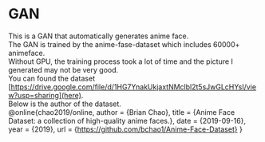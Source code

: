 # GAN
This is a GAN that automatically generates anime face.  
The GAN is trained by the anime-fase-dataset which includes 60000+ animeface.  
Without GPU, the training process took a lot of time and the picture I generated may not be very good.  
You can found the dataset [https://drive.google.com/file/d/1HG7YnakUkjaxtNMclbl2t5sJwGLcHYsI/view?usp=sharing](here).  
Below is the author of the dataset.   
@online{chao2019/online,
  author       = {Brian Chao},
  title        = {Anime Face Dataset: a collection of high-quality anime faces.},
  date         = {2019-09-16},
  year         = {2019},
  url          = {https://github.com/bchao1/Anime-Face-Dataset}
}
